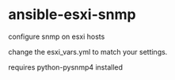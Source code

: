 # ansible-esxi-snmp

configure snmp on esxi hosts

change the esxi_vars.yml to match your settings.

requires python-pysnmp4 installed